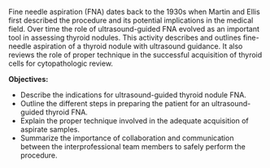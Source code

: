 Fine needle aspiration (FNA) dates back to the 1930s when Martin and Ellis first described the procedure and its potential implications in the medical field. Over time the role of ultrasound-guided FNA evolved as an important tool in assessing thyroid nodules. This activity describes and outlines fine-needle aspiration of a thyroid nodule with ultrasound guidance. It also reviews the role of proper technique in the successful acquisition of thyroid cells for cytopathologic review.

**Objectives:**
- Describe the indications for ultrasound-guided thyroid nodule FNA.
- Outline the different steps in preparing the patient for an ultrasound-guided thyroid FNA.
- Explain the proper technique involved in the adequate acquisition of aspirate samples.
- Summarize the importance of collaboration and communication between the interprofessional team members to safely perform the procedure.